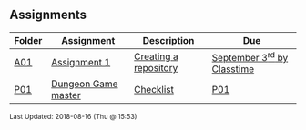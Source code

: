 ## Assignments
| Folder | Assignment | Description | Due|
 | ------------|------------|------------|------------|
 | [A01](https://github.com/rugbyprof/2143-Object-Oriented-Programming/tree/master/Assignments/A01) | [ Assignment 1 ](https://github.com/rugbyprof/2143-Object-Oriented-Programming/tree/master/Assignments/A01) | [ Creating a repository](https://github.com/rugbyprof/2143-Object-Oriented-Programming/tree/master/Assignments/A01) | [September 3<sup>rd</sup> by Classtime](https://github.com/rugbyprof/2143-Object-Oriented-Programming/tree/master/Assignments/A01) |
 | [P01](https://github.com/rugbyprof/2143-Object-Oriented-Programming/tree/master/Assignments/P01) | [ Dungeon Game master ](https://github.com/rugbyprof/2143-Object-Oriented-Programming/tree/master/Assignments/P01) | [ Checklist](https://github.com/rugbyprof/2143-Object-Oriented-Programming/tree/master/Assignments/P01) | [P01](https://github.com/rugbyprof/2143-Object-Oriented-Programming/tree/master/Assignments/P01) | [|        | Item                                                                   | Value   | Earned |](https://github.com/rugbyprof/2143-Object-Oriented-Programming/tree/master/Assignments/P01) | [N/A](https://github.com/rugbyprof/2143-Object-Oriented-Programming/tree/master/Assignments/P01) |

<sup>Last Updated: 2018-08-16 (Thu @ 15:53)</sup>